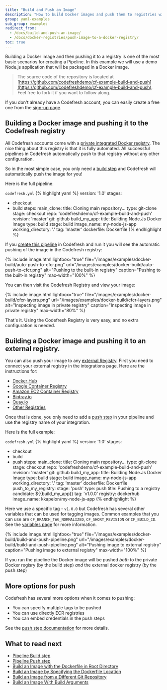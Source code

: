 ```yaml
---
title: "Build and Push an Image"
description: "How to build Docker images and push them to registries with Codefresh"
group: yaml-examples
sub_group: examples
redirect_from:
  - /docs/build-and-push-an-image/
  - /docs/docker-registries/push-image-to-a-docker-registry/ 
toc: true
---
```


Building a Docker image and then pushing it to a registry is one of the most basic scenarios for creating a Pipeline.
In this example we will use a demo Node.js application that will be packaged in a Docker image.

>The source code of the repository is located at [https://github.com/codefreshdemo/cf-example-build-and-push](https://github.com/codefreshdemo/cf-example-build-and-push). Feel free to fork it if you want to follow along.

If you don't already have a Codefresh account, you can easily create a free one from the [sign-up page]({{site.baseurl}}/docs/getting-started/create-a-codefresh-account/).


## Building a Docker image and pushing it to the Codefresh registry

All Codefresh accounts come with a [private integrated Docker registry]({{site.baseurl}}/docs/docker-registries/codefresh-registry/). The nice thing about this registry is that it is fully automated. All successful pipelines in Codefresh automatically push to that registry without any other configuration.

So in the most simple case, you only need a [build step]({{site.baseurl}}/docs/codefresh-yaml/steps/build/) and  Codefresh will automatically push the image for you!

Here is the full pipeline:

`codefresh.yml`
{% highlight yaml %}
version: '1.0'
stages:
- checkout
- build
steps:
  main_clone:
    title: Cloning main repository...
    type: git-clone
    stage: checkout
    repo: 'codefreshdemo/cf-example-build-and-push'
    revision: 'master'
    git: github
  build_my_app:
    title: Building Node.Js Docker Image
    type: build
    stage: build
    image_name: my-node-js-app
    working_directory: '.'
    tag: 'master'
    dockerfile: Dockerfile
{% endhighlight %}

If you [create this pipeline]({{site.baseurl}}/docs/configure-ci-cd-pipeline/pipelines/) in Codefresh and run it you will see the automatic pushing of the image in the Codefresh registry:

{% include image.html
  lightbox="true"
  file="/images/examples/docker-build/auto-push-to-cfcr.png"
  url="/images/examples/docker-build/auto-push-to-cfcr.png"
  alt="Pushing to the built-in registry"
  caption="Pushing to the built-in registry"
  max-width="100%"
    %}

You can then visit the Codefresh Registry and view your image:

{% include image.html
  lightbox="true"
  file="/images/examples/docker-build/cfcr-layers.png"
  url="/images/examples/docker-build/cfcr-layers.png"
  alt="Inspecting image in private registry"
  caption="Inspecting image in private registry"
  max-width="80%"
    %}


That's it. Using the Codefresh Registry is very easy, and no extra configuration is needed.

## Building a Docker image and pushing it to an external registry.

You can also push your image to any [external Registry]({{site.baseurl}}/docs/docker-registries/external-docker-registries/). First you need to connect your external registry
in the integrations page. Here are the instructions for:

  * [Docker Hub]({{site.baseurl}}/docs/docker-registries/external-docker-registries/docker-hub/)
  * [Google Container Registry]({{site.baseurl}}/docs/docker-registries/external-docker-registries/google-container-registry/)
  * [Amazon EC2 Container Registry]({{site.baseurl}}/docs/docker-registries/external-docker-registries/amazon-ec2-container-registry/)
  * [Bintray.io]({{site.baseurl}}/docs/docker-registries/external-docker-registries/bintray-io/)
  * [Quay.io]({{site.baseurl}}/docs/docker-registries/external-docker-registries/quay-io/)
  * [Other Registries]({{site.baseurl}}/docs/docker-registries/external-docker-registries/other-registries/)

Once that is done, you only need to add a [push step]({{site.baseurl}}/docs/codefresh-yaml/steps/push/) in your pipeline and use the registry name of your integration.

Here is the full example:

`codefresh.yml`
{% highlight yaml %}
version: '1.0'
stages:
- checkout
- build
- push
steps:
  main_clone:
    title: Cloning main repository...
    type: git-clone
    stage: checkout
    repo: 'codefreshdemo/cf-example-build-and-push'
    revision: 'master'
    git: github
  build_my_app:
    title: Building Node.Js Docker Image
    type: build
    stage: build
    image_name: my-node-js-app
    working_directory: '.'
    tag: 'master'
    dockerfile: Dockerfile
  push_to_my_registry:
    stage: 'push'
    type: push
    title: Pushing to a registry
    candidate: ${{build_my_app}}
    tag: 'v1.0.0'
    registry: dockerhub
    image_name: kkapelon/my-node-js-app
{% endhighlight %}

Here we use a specific tag - `v1.0.0` but 
Codefresh has several other variables that can be used for tagging images. Common examples that you can use are `CF_BRANCH_TAG_NORMALIZED`, `CF_SHORT_REVISION` or `CF_BUILD_ID`. See the [variables page]({{site.baseurl}}/docs/codefresh-yaml/variables/) for more information.

{% include image.html
  lightbox="true"
  file="/images/examples/docker-build/build-and-push-pipeline.png"
  url="/images/examples/docker-build/build-and-push-pipeline.png"
  alt="Pushing image to external registry"
  caption="Pushing image to external registry"
  max-width="100%"
    %}


If you run the pipeline the Docker image will be pushed *both* to the private Docker regisry (by the build step) *and* the external docker registry (by the push step)


## More options for push

Codefresh has several more options when it comes to pushing:
 
* You can specify multiple tags to be pushed
* You can use directly ECR registries
* You can embed credentials in the push steps

See the [push step documentation]({{site.baseurl}}/docs/codefresh-yaml/steps/push/) for more details.

## What to read next

- [Pipeline Build step]({{site.baseurl}}/docs/codefresh-yaml/steps/build/)
- [Pipeline Push step]({{site.baseurl}}/docs/codefresh-yaml/steps/push/)
- [Build an Image with the Dockerfile in Root Directory]({{site.baseurl}}/docs/yaml-examples/examples/build-an-image-dockerfile-in-root-directory/)
- [Build an Image by Specifying the Dockerfile Location]({{site.baseurl}}/docs/yaml-examples/examples/build-an-image-specify-dockerfile-location)
- [Build an Image from a Different Git Repository]({{site.baseurl}}/docs/yaml-examples/examples/build-an-image-from-a-different-git-repository)
- [Build an Image With Build Arguments]({{site.baseurl}}/docs/yaml-examples/examples/build-an-image-with-build-arguments)






